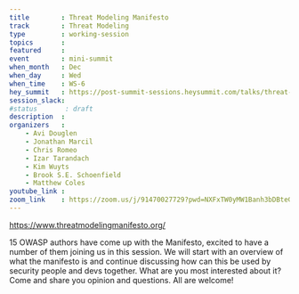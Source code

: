 ```yaml
---
title        : Threat Modeling Manifesto
track        : Threat Modeling
type         : working-session
topics       :
featured     :
event        : mini-summit
when_month   : Dec
when_day     : Wed
when_time    : WS-6
hey_summit   : https://post-summit-sessions.heysummit.com/talks/threat-modeling-manifesto/
session_slack:
#status       : draft
description  :
organizers   :
    - Avi Douglen
    - Jonathan Marcil
    - Chris Romeo
    - Izar Tarandach
    - Kim Wuyts
    - Brook S.E. Schoenfield
    - Matthew Coles
youtube_link :
zoom_link    : https://zoom.us/j/91470027729?pwd=NXFxTW0yMW1Banh3bDBteGxyZXc1UT09
---
```


https://www.threatmodelingmanifesto.org/

15 OWASP authors have come up with the Manifesto, excited to have a number of them joining us in this session.
We will start with an overview of what the manifesto is and continue discussing how can this be used by security people and devs together.
What are you most interested about it? Come and share you opinion and questions. All are welcome!

